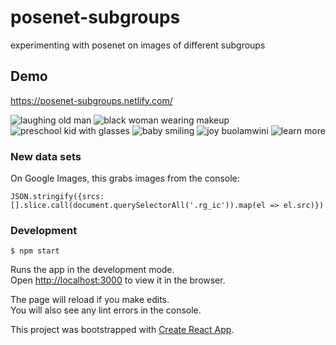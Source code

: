 # posenet-subgroups
experimenting with posenet on images of different subgroups


## Demo
https://posenet-subgroups.netlify.com/

![laughing old man](docs/21.png)
![black woman wearing makeup](docs/22.png)
![preschool kid with glasses](docs/23.png)
![baby smiling](docs/10.png)
![joy buolamwini](docs/11.png)
![learn more](docs/12.png)



### New data sets
On Google Images, this grabs images from the console:
```
JSON.stringify({srcs: [].slice.call(document.querySelectorAll('.rg_ic')).map(el => el.src)})
```

### Development
`$ npm start`

Runs the app in the development mode.<br>
Open [http://localhost:3000](http://localhost:3000) to view it in the browser.

The page will reload if you make edits.<br>
You will also see any lint errors in the console.

This project was bootstrapped with [Create React App](https://github.com/facebook/create-react-app).